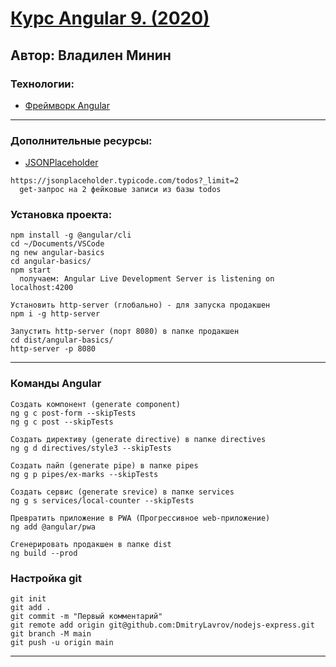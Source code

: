 # [Курс Angular 9. (2020)](https://webformyself.com/node/?utm_medium=systema&utm_source=nashikursi&utm_campaign=node)

## Автор: Владилен Минин

### Технологии:

- [Фреймворк Angular](https://angular.io)
---
### Дополнительные ресурсы:
- [JSONPlaceholder](http://jsonplaceholder.typicode.com/)
```
https://jsonplaceholder.typicode.com/todos?_limit=2
  get-запрос на 2 фейковые записи из базы todos
```
### Установка проекта:

```
npm install -g @angular/cli
cd ~/Documents/VSCode
ng new angular-basics
cd angular-basics/
npm start
  получаем: Angular Live Development Server is listening on localhost:4200

Установить http-server (глобально) - для запуска продакшен  
npm i -g http-server

Запустить http-server (порт 8080) в папке продакшен
cd dist/angular-basics/
http-server -p 8080
```

---
### Команды Angular
```
Создать компонент (generate component)
ng g c post-form --skipTests
ng g c post --skipTests

Создать директиву (generate directive) в папке directives
ng g d directives/style3 --skipTests

Создать пайп (generate pipe) в папке pipes
ng g p pipes/ex-marks --skipTests

Создать сервис (generate srevice) в папке services
ng g s services/local-counter --skipTests

Превратить приложение в PWA (Прогрессивное web-приложение)
ng add @angular/pwa

Сгенерировать продакшен в папке dist
ng build --prod
```
### Настройка git

```
git init
git add .
git commit -m "Первый комментарий"
git remote add origin git@github.com:DmitryLavrov/nodejs-express.git
git branch -M main
git push -u origin main
```

---
